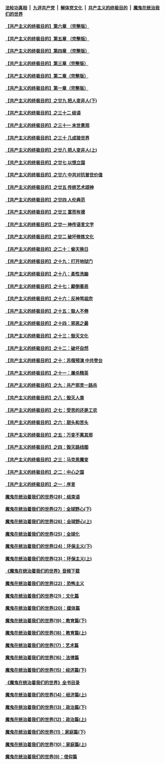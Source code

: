 ####  [法轮功真相](../../../../basic/blob/master/README.md?t=04250731) &nbsp;|&nbsp; [九评共产党](../../../../9ping.md/blob/master/README.md?t=04250731) &nbsp;|&nbsp; [解体党文化](../../../../jtdwh.md/blob/master/README.md?t=04250731)  &nbsp;|&nbsp; [共产主义的终极目的](../../../../gczydzjmd.md/blob/master/README.md?t=04250731) &nbsp;|&nbsp; [魔鬼在统治我们的世界](../../../../mgztzwmdsj.md/blob/master/README.md?t=04250731) 

#### [【共产主义的终极目的】第六章 （完整版）](../pages/nsc422/n11428913.md?t=04250731) 

#### [【共产主义的终极目的】第五章 （完整版）](../pages/nsc422/n11428912.md?t=04250731) 

#### [【共产主义的终极目的】第四章 （完整版）](../pages/nsc422/n11428907.md?t=04250731) 

#### [【共产主义的终极目的】第三章（完整版）](../pages/nsc422/n11428848.md?t=04250731) 

#### [【共产主义的终极目的】第二章（完整版）](../pages/nsc422/n11428831.md?t=04250731) 

#### [【共产主义的终极目的】第一章（完整版）](../pages/nsc422/n11417651.md?t=04250731) 

#### [【共产主义的终极目的】之廿九 把人变非人(下)](../pages/nsc422/n11344140.md?t=04250731) 

#### [【共产主义的终极目的】之三十二 结语](../pages/nsc422/n11360535.md?t=04250731) 

#### [【共产主义的终极目的】之三十一 末世景观](../pages/nsc422/n11351129.md?t=04250731) 

#### [【共产主义的终极目的】之三十 几成狼世界](../pages/nsc422/n11348280.md?t=04250731) 

#### [【共产主义的终极目的】之廿八 把人变非人(上)](../pages/nsc422/n11340492.md?t=04250731) 

#### [【共产主义的终极目的】之廿七 以恨立国](../pages/nsc422/n11336944.md?t=04250731) 

#### [【共产主义的终极目的】之廿六 中共对抗普世价值](../pages/nsc422/n11324785.md?t=04250731) 

#### [【共产主义的终极目的】之廿五 传统艺术颂神](../pages/nsc422/n11296396.md?t=04250731) 

#### [【共产主义的终极目的】之廿四 人伦典范](../pages/nsc422/n11296397.md?t=04250731) 

#### [【共产主义的终极目的】之廿三 富而有德](../pages/nsc422/n11283598.md?t=04250731) 

#### [【共产主义的终极目的】之廿一 神传语言文字](../pages/nsc422/n11263265.md?t=04250731) 

#### [【共产主义的终极目的】之廿二 破坏修炼文化](../pages/nsc422/n11245728.md?t=04250731) 

#### [【共产主义的终极目的】之二十：偷天换日](../pages/nsc422/n11238846.md?t=04250731) 

#### [【共产主义的终极目的】之十九：打开地狱门](../pages/nsc422/n11206376.md?t=04250731) 

#### [【共产主义的终极目的】之十八：柔性洗脑](../pages/nsc422/n11199994.md?t=04250731) 

#### [【共产主义的终极目的】之十七：颠倒善恶](../pages/nsc422/n11179782.md?t=04250731) 

#### [【共产主义的终极目的】之十六：反神骂祖宗](../pages/nsc422/n11166798.md?t=04250731) 

#### [【共产主义的终极目的】之十五：毁人不倦](../pages/nsc422/n11166792.md?t=04250731) 

#### [【共产主义的终极目的】之十四：邪恶之最](../pages/nsc422/n11150249.md?t=04250731) 

#### [【共产主义的终极目的】之十三：毁灭文化](../pages/nsc422/n11135227.md?t=04250731) 

#### [【共产主义的终极目的】之十二：破坏自然](../pages/nsc422/n11135214.md?t=04250731) 

#### [【共产主义的终极目的】之十：苏俄预演 中共登台](../pages/nsc422/n11118424.md?t=04250731) 

#### [【共产主义的终极目的】之十一：屠杀精英](../pages/nsc422/n11118442.md?t=04250731) 

#### [【共产主义的终极目的】之九：共产邪灵一路杀](../pages/nsc422/n11114139.md?t=04250731) 

#### [【共产主义的终极目的】之八：毁灭人类](../pages/nsc422/n11108503.md?t=04250731) 

#### [【共产主义的终极目的】之七：受苦的还是工农](../pages/nsc422/n11101809.md?t=04250731) 

#### [【共产主义的终极目的】之六：甜头和苦头](../pages/nsc422/n11096971.md?t=04250731) 

#### [【共产主义的终极目的】之五：万变不离其邪](../pages/nsc422/n11091285.md?t=04250731) 

#### [【共产主义的终极目的】之四：毁灭路线图](../pages/nsc422/n11086284.md?t=04250731) 

#### [【共产主义的终极目的】之三：马克思魔变](../pages/nsc422/n11061941.md?t=04250731) 

#### [【共产主义的终极目的】之二：中心之国](../pages/nsc422/n11047728.md?t=04250731) 

#### [【共产主义的终极目的】之一：序言](../pages/nsc422/n11086077.md?t=04250731) 

#### [魔鬼在统治着我们的世界(28)：结束语](../pages/nsc422/n10936246.md?t=04250731) 

#### [魔鬼在统治着我们的世界(27)：全球野心(下)](../pages/nsc422/n10928319.md?t=04250731) 

#### [魔鬼在统治着我们的世界(26)：全球野心(上)](../pages/nsc422/n10900318.md?t=04250731) 

#### [魔鬼在统治着我们的世界(25)：全球化](../pages/nsc422/n10788205.md?t=04250731) 

#### [魔鬼在统治着我们的世界(24)：环保主义(下)](../pages/nsc422/n10695307.md?t=04250731) 

#### [魔鬼在统治着我们的世界(23)：环保主义(上)](../pages/nsc422/n10688613.md?t=04250731) 

#### [《魔鬼在统治着我们的世界》音频下载](../pages/nsc422/n10635553.md?t=04250731) 

#### [魔鬼在统治着我们的世界(22)：恐怖主义](../pages/nsc422/n10614727.md?t=04250731) 

#### [魔鬼在统治着我们的世界(21)：文化篇](../pages/nsc422/n10597706.md?t=04250731) 

#### [魔鬼在统治着我们的世界(20)：媒体篇](../pages/nsc422/n10586579.md?t=04250731) 

#### [魔鬼在统治着我们的世界(19)：教育篇(下)](../pages/nsc422/n10564808.md?t=04250731) 

#### [魔鬼在统治着我们的世界(18)：教育篇(上)](../pages/nsc422/n10526970.md?t=04250731) 

#### [魔鬼在统治着我们的世界(17)：艺术篇](../pages/nsc422/n10499093.md?t=04250731) 

#### [魔鬼在统治着我们的世界(16)：法律篇](../pages/nsc422/n10485969.md?t=04250731) 

#### [魔鬼在统治着我们的世界(15)：经济篇(下)](../pages/nsc422/n10469975.md?t=04250731) 

#### [《魔鬼在统治着我们的世界》全书目录](../pages/nsc422/n10464261.md?t=04250731) 

#### [魔鬼在统治着我们的世界(14)：经济篇(上)](../pages/nsc422/n10457370.md?t=04250731) 

#### [魔鬼在统治着我们的世界(13)：政治篇(下)](../pages/nsc422/n10448270.md?t=04250731) 

#### [魔鬼在统治着我们的世界(12)：政治篇(上)](../pages/nsc422/n10444576.md?t=04250731) 

#### [魔鬼在统治着我们的世界(11)：家庭篇(下)](../pages/nsc422/n10440961.md?t=04250731) 

#### [魔鬼在统治着我们的世界(10)：家庭篇(上)](../pages/nsc422/n10435448.md?t=04250731) 

#### [魔鬼在统治着我们的世界(9)：信仰篇](../pages/nsc422/n10432159.md?t=04250731) 

